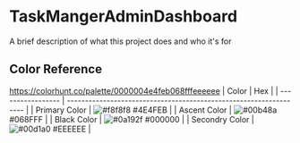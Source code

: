 # TaskMangerAdminDashboard

A brief description of what this project does and who it's for

## Color Reference

https://colorhunt.co/palette/0000004e4feb068fffeeeeee
| Color | Hex |
| ----------------- | ------------------------------------------------------------------ |
| Primary Color | ![#f8f8f8](https://via.placeholder.com/10/4E4FEB?text=+) #4E4FEB |
| Ascent Color | ![#00b48a](https://via.placeholder.com/10/068FFF?text=+) #068FFF |
| Black Color | ![#0a192f](https://via.placeholder.com/10/0a192f?text=+) #000000 |
| Secondry Color | ![#00d1a0](https://via.placeholder.com/10/EEEEEE?text=+) #EEEEEE |
